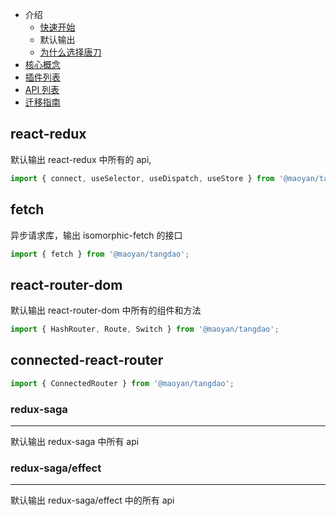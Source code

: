 - 介绍
  - [快速开始](https://maoyantech.github.io/tangdao/introduction/getting-started)
  - 默认输出
  - [为什么选择唐刀](https://maoyantech.github.io/tangdao/introduction/why)
- [核心概念](https://maoyantech.github.io/tangdao/core-concepts)
- [插件列表](https://maoyantech.github.io/tangdao/plugins)
- [API 列表](https://maoyantech.github.io/tangdao/api-reference)
- [迁移指南](https://maoyantech.github.io/tangdao/migration-guide)

## react-redux

默认输出 react-redux 中所有的 api,

```javascript
import { connect, useSelector, useDispatch, useStore } from '@maoyan/tangdao';
```

## fetch

异步请求库，输出 isomorphic-fetch 的接口

```javascript
import { fetch } from '@maoyan/tangdao';
```

## react-router-dom

默认输出 react-router-dom 中所有的组件和方法

```javascript
import { HashRouter, Route, Switch } from '@maoyan/tangdao';
```

## connected-react-router

```javascript
import { ConnectedRouter } from '@maoyan/tangdao';
```

### redux-saga

---

默认输出 redux-saga 中所有 api

### redux-saga/effect

---

默认输出 redux-saga/effect 中的所有 api